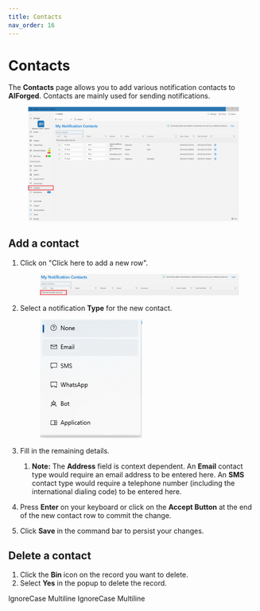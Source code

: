 ```yaml
---
title: Contacts
nav_order: 16
---
```


# Contacts

The **Contacts** page allows you to add various notification contacts to **AIForged**. Contacts are mainly used for sending notifications.

<figure><img src="../assets/image%20%28159%29.png" alt=""><figcaption></figcaption></figure>

## Add a contact

1.  Click on "Click here to add a new row".

    <figure><img src="../assets/image%20%28154%29.png" alt=""><figcaption></figcaption></figure>
2.  Select a notification **Type** for the new contact.

    <figure><img src="../assets/image%20%28128%29.png" alt=""><figcaption></figcaption></figure>
3. Fill in the remaining details.
   1. **Note:** The **Address** field is context dependent. An **Email** contact type would require an email address to be entered here. An **SMS** contact type would require a telephone number (including the international dialing code) to be entered here.
4. Press **Enter** on your keyboard or click on the **Accept Button** at the end of the new contact row to commit the change.
5. Click **Save** in the command bar to persist your changes.

## Delete a contact

1. Click the **Bin** icon on the record you want to delete.
2. Select **Yes** in the popup to delete the record.

 IgnoreCase Multiline IgnoreCase Multiline
